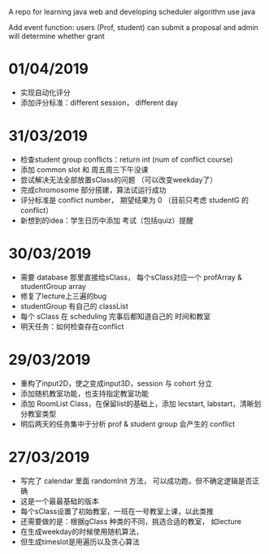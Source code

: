 A repo for learning java web and developing scheduler algorithm use java

Add event function:
users (Prof, student) can submit a proposal and admin will determine whether grant
# 01/04/2019
- 实现自动化评分
- 添加评分标准：different session， different day
# 31/03/2019
- 检查student group conflicts：return int (num of conflict course)
- 添加 common slot 和 周五周三下午没课
- 尝试解决无法全部放置sClass的问题 （可以改变weekday了）
- 完成chromosome 部分搭建，算法试运行成功
- 评分标准是 conflict number， 期望结果为 0 （目前只考虑 studentG 的 conflict）
- 新想到的idea：学生日历中添加 考试（包括quiz）提醒
# 30/03/2019
- 需要 database 那里直接给sClass， 每个sClass对应一个 profArray & studentGroup array
- 修复了lecture上三遍的bug
- studentGroup 有自己的 classList
- 每个 sClass 在 scheduling 完事后都知道自己的 时间和教室
- 明天任务：如何检查存在conflict
# 29/03/2019
- 重构了input2D，使之变成input3D，session 与 cohort 分立
- 添加随机教室功能，也支持指定教室功能
- 添加 RoomList Class，在保留list的基础上，添加 lecstart, labstart，清晰划分教室类型
- 明后两天的任务集中于分析 prof & student group 会产生的 conflict
# 27/03/2019
- 写完了 calendar 里面 randomInit 方法， 可以成功跑，但不确定逻辑是否正确
- 这是一个最最基础的版本
- 每个sClass设置了初始教室，一班在一号教室上课，以此类推
- 还需要做的是：根据gClass 种类的不同，挑选合适的教室， 如lecture
- 在生成weekday的时候使用随机算法，
- 但生成timeslot是用遍历以及贪心算法